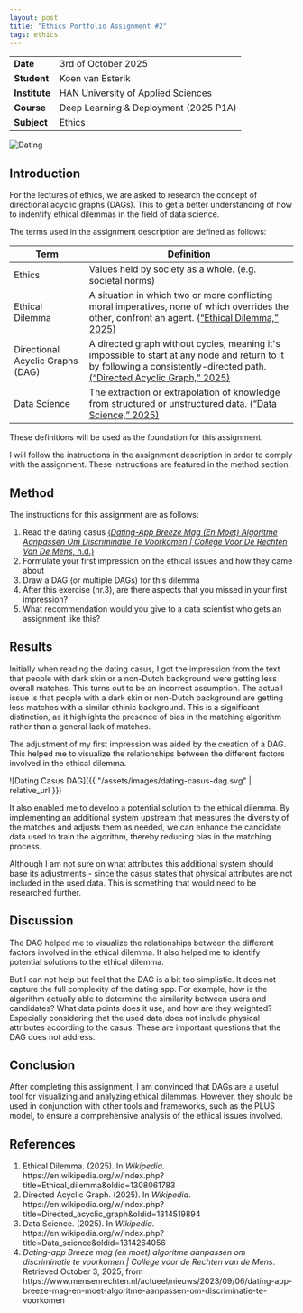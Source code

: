 ```yaml
---
layout: post
title: "Ethics Portfolio Assignment #2"
tags: ethics
---
```


|               |                                       |
| ------------- | ------------------------------------- |
| **Date**      | 3rd of October 2025                   |
| **Student**   | Koen van Esterik                      |
| **Institute** | HAN University of Applied Sciences    |
| **Course**    | Deep Learning & Deployment (2025 P1A) |
| **Subject**   | Ethics                                |

![Dating](https://images.unsplash.com/photo-1604881991575-dfb1003d8811?q=80&w=2071&auto=format&fit=crop&ixlib=rb-4.1.0&ixid=M3wxMjA3fDB8MHxwaG90by1wYWdlfHx8fGVufDB8fHx8fA%3D%3D)

## Introduction

For the lectures of ethics, we are asked to research the concept of directional acyclic graphs (DAGs). This to get a better understanding of how to indentify ethical dilemmas in the field of data science.

The terms used in the assignment description are defined as follows:

| Term                             | Definition                                                                                                                                                                                                                          |
| -------------------------------- | ----------------------------------------------------------------------------------------------------------------------------------------------------------------------------------------------------------------------------------- |
| Ethics                           | Values held by society as a whole. (e.g. societal norms)                                                                                                                                                                            |
| Ethical Dilemma                  | A situation in which two or more conflicting moral imperatives, none of which overrides the other, confront an agent. <a class="citation" href="#EthicalDilemma2025">(“Ethical Dilemma,” 2025)</a>                                  |
| Directional Acyclic Graphs (DAG) | A directed graph without cycles, meaning it's impossible to start at any node and return to it by following a consistently-directed path. <a class="citation" href="#DirectedAcyclicGraph2025">(“Directed Acyclic Graph,” 2025)</a> |
| Data Science                     | The extraction or extrapolation of knowledge from structured or unstructured data. <a class="citation" href="#DataScience2025">(“Data Science,” 2025)</a>                                                                                                                       |

These definitions will be used as the foundation for this assignment.

I will follow the instructions in the assignment description in order to comply with the assignment. These instructions are featured in the method section.

## Method

The instructions for this assignment are as follows:

1. Read the dating casus <a class="citation" href="#DatingappBreezeMag">(<i>Dating-App Breeze Mag (En Moet) Algoritme Aanpassen Om Discriminatie Te Voorkomen | College Voor De Rechten Van De Mens</i>, n.d.)</a>
2. Formulate your first impression on the ethical issues and how they came about
3. Draw a DAG (or multiple DAGs) for this dilemma
4. After this exercise (nr.3), are there aspects that you missed in your first impression?
5. What recommendation would you give to a data scientist who gets an assignment like this?

## Results

Initially when reading the dating casus, I got the impression from the text that people with dark skin or a non-Dutch background were getting less overall matches. This turns out to be an incorrect assumption. The actuall issue is that people with a dark skin or non-Dutch background are getting less matches with a similar ethinic background. This is a significant distinction, as it highlights the presence of bias in the matching algorithm rather than a general lack of matches.

The adjustment of my first impression was aided by the creation of a DAG. This helped me to visualize the relationships between the different factors involved in the ethical dilemma.

![Dating Casus DAG]({{ "/assets/images/dating-casus-dag.svg" | relative_url }})

It also enabled me to develop a potential solution to the ethical dilemma. By implementing an additional system upstream that measures the diversity of the matches and adjusts them as needed, we can enhance the candidate data used to train the algorithm, thereby reducing bias in the matching process.

Although I am not sure on what attributes this additional system should base its adjustments - since the casus states that physical attributes are not included in the used data. This is something that would need to be researched further.

## Discussion

The DAG helped me to visualize the relationships between the different factors involved in the ethical dilemma. It also helped me to identify potential solutions to the ethical dilemma.

But I can not help but feel that the DAG is a bit too simplistic. It does not capture the full complexity of the dating app. For example, how is the algorithm actually able to determine the similarity between users and candidates? What data points does it use, and how are they weighted? Especially considering that the used data does not include physical attributes according to the casus. These are important questions that the DAG does not address.

## Conclusion

After completing this assignment, I am convinced that DAGs are a useful tool for visualizing and analyzing ethical dilemmas. However, they should be used in conjunction with other tools and frameworks, such as the PLUS model, to ensure a comprehensive analysis of the ethical issues involved.

## References

<ol class="bibliography"><li><span id="EthicalDilemma2025">Ethical Dilemma. (2025). In <i>Wikipedia</i>. https://en.wikipedia.org/w/index.php?title=Ethical_dilemma&amp;oldid=1308061783</span></li>
<li><span id="DirectedAcyclicGraph2025">Directed Acyclic Graph. (2025). In <i>Wikipedia</i>. https://en.wikipedia.org/w/index.php?title=Directed_acyclic_graph&amp;oldid=1314519894</span></li>
<li><span id="DataScience2025">Data Science. (2025). In <i>Wikipedia</i>. https://en.wikipedia.org/w/index.php?title=Data_science&amp;oldid=1314264056</span></li>
<li><span id="DatingappBreezeMag"><i>Dating-app Breeze mag (en moet) algoritme aanpassen om discriminatie te voorkomen | College voor de Rechten van de Mens</i>. Retrieved October 3, 2025, from https://www.mensenrechten.nl/actueel/nieuws/2023/09/06/dating-app-breeze-mag-en-moet-algoritme-aanpassen-om-discriminatie-te-voorkomen</span></li></ol>
